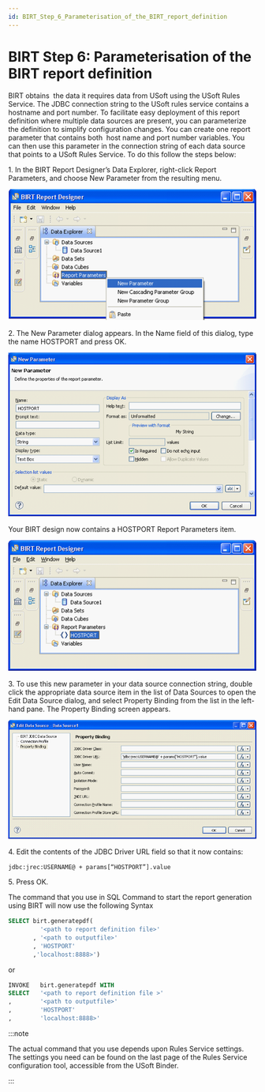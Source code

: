 ```yaml
---
id: BIRT_Step_6_Parameterisation_of_the_BIRT_report_definition
---
```


# BIRT Step 6: Parameterisation of the BIRT report definition

BIRT obtains  the data it requires data from USoft using the USoft Rules Service. The JDBC connection string to the USoft rules service contains a hostname and port number. To facilitate easy deployment of this report definition where multiple data sources are present, you can parameterize the definition to simplify configuration changes. You can create one report parameter that contains both  host name and port number variables. You can then use this parameter in the connection string of each data source that points to a USoft Rules Service. To do this follow the steps below:

1. In the BIRT Report Designer’s Data Explorer, right-click Report Parameters, and choose New Parameter from the resulting menu.

![](./assets/4ae5aaec-4a95-48f9-b946-2f2d5a725a16.png)

2. The New Parameter dialog appears. In the Name field of this dialog, type the name HOSTPORT and press OK.

![](./assets/e43a2f82-42a7-41e7-bb6e-1c5dce24119c.png)

Your BIRT design now contains a HOSTPORT Report Parameters item.

![](./assets/4a41c551-85f5-4091-8741-c02c23c8b897.png)

3. To use this new parameter in your data source connection string, double click the appropriate data source item in the list of Data Sources to open the Edit Data Source dialog, and select Property Binding from the list in the left-hand pane. The Property Binding screen appears.

![](./assets/b66e4348-6b92-4535-af04-79843ed7ac54.png)

4. Edit the contents of the JDBC Driver URL field so that it now contains:

```
jdbc:jrec:USERNAME@ + params[“HOSTPORT”].value
```

5. Press OK.

The command that you use in SQL Command to start the report generation using BIRT will now use the following Syntax

```sql
SELECT birt.generatepdf(
         '<path to report definition file>'
       , '<path to outputfile>'
       , 'HOSTPORT'
       ,'localhost:8888>')
```

or 

```sql
INVOKE   birt.generatepdf WITH 
SELECT   '<path to report definition file >'
,        '<path to outputfile>'
,        'HOSTPORT'
,        'localhost:8888>'
```


:::note

The actual command that you use depends upon Rules Service settings. The settings you need can be found on the last page of the Rules Service configuration tool, accessible from the USoft Binder.

:::
